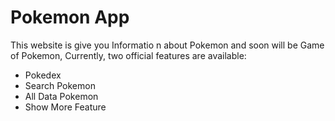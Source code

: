 # Pokemon App

This website is give you Informatio n about Pokemon and soon will be Game of Pokemon,
Currently, two official features are available:

- Pokedex
- Search Pokemon
- All Data Pokemon
- Show More Feature
